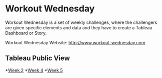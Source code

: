 # Workout Wednesday

Workout Wednesday is a set of weekly challenges, where the challengers are given specific elements and data and they have to create a Tableau Dashboard or Story.

Workout Wednesday Website: http://www.workout-wednesday.com

## Tableau Public View

*[Week 2](https://public.tableau.com/profile/eleni.nistikaki#!/vizhome/WorkoutWednesdays_Week2/)
*[Week 4](https://public.tableau.com/profile/eleni.nistikaki#!/vizhome/WorkoutWednesday_Week4_0/)
*[Week 5](https://public.tableau.com/profile/eleni.nistikaki#!/vizhome/WorkoutWednesday_Week5/)
